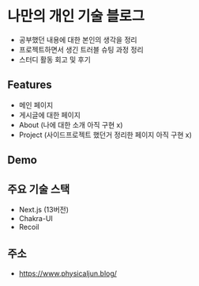 # 나만의 개인 기술 블로그

- 공부했던 내용에 대한 본인의 생각을 정리
- 프로젝트하면서 생긴 트러블 슈팅 과정 정리
- 스터디 활동 회고 및 후기

## Features

- 메인 페이지
- 게시글에 대한 페이지
- About (나에 대한 소개 아직 구현 x)
- Project (사이드프로젝트 했던거 정리한 페이지 아직 구현 x)

## Demo

## 주요 기술 스택

- Next.js (13버전)
- Chakra-UI
- Recoil

## 주소

- https://www.physicaljun.blog/
